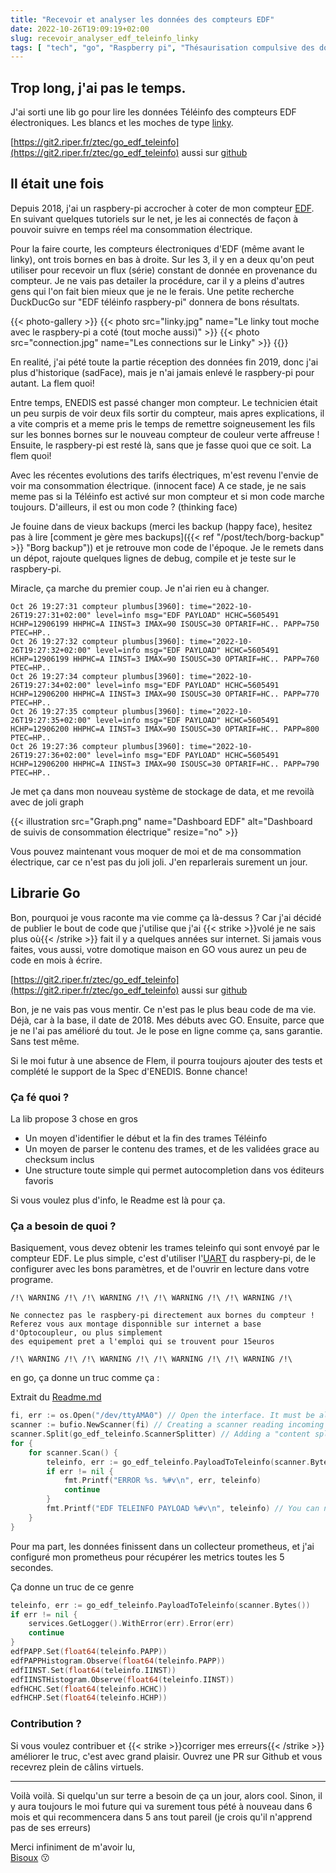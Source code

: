 ```yaml
---
title: "Recevoir et analyser les données des compteurs EDF"
date: 2022-10-26T19:09:19+02:00
slug: recevoir_analyser_edf_teleinfo_linky
tags: [ "tech", "go", "Raspberry pi", "Thésaurisation compulsive des données"]
---
```


## Trop long, j'ai pas le temps. 

J'ai sorti une lib go pour lire les données Téléinfo des compteurs EDF électroniques. Les blancs et les moches de type [linky](https://fr.wikipedia.org/wiki/Linky). 

[https://git2.riper.fr/ztec/go_edf_teleinfo](https://git2.riper.fr/ztec/go_edf_teleinfo) aussi sur [github](https://github.com/ztec/go_edf_teleinfo)

## Il était une fois
Depuis 2018, j'ai un raspbery-pi accrocher à coter de mon compteur [EDF](https://fr.wikipedia.org/wiki/%C3%89lectricit%C3%A9_de_France). 
En suivant quelques tutoriels sur le net, je les ai connectés de façon à pouvoir suivre en temps réel ma consommation électrique.

Pour la faire courte, les compteurs électroniques d'EDF (même avant le linky), ont trois bornes en bas à droite. Sur les 3, il y en 
a deux qu'on peut utiliser pour recevoir un flux (série) constant de donnée en provenance du compteur. 
Je ne vais pas detailer la procédure, car il y a pleins d'autres gens qui l'on fait bien mieux que je ne le ferais. Une petite recherche
DuckDucGo sur "EDF téléinfo raspbery-pi" donnera de bons résultats.

{{< photo-gallery >}}
{{< photo src="linky.jpg"       name="Le linky tout moche avec le raspbery-pi a coté (tout moche aussi)" >}}
{{< photo src="connection.jpg"  name="Les connections sur le Linky" >}}
{{</photo-gallery>}}


En realité, j'ai pété toute la partie réception des données fin 2019, donc j'ai plus d'historique (sadFace), mais 
je n'ai jamais enlevé le raspbery-pi pour autant. La flem quoi!

Entre temps, ENEDIS est passé changer mon compteur. Le technicien était un peu surpis de voir deux fils sortir du compteur,
mais apres explications, il a vite compris et a meme pris le temps de remettre soigneusement les fils sur les bonnes 
bornes sur le nouveau compteur de couleur verte affreuse ! Ensuite, le raspbery-pi est resté là, sans que je fasse quoi que ce soit. 
La flem quoi!

Avec les récentes evolutions des tarifs électriques, m'est revenu l'envie de voir ma consommation électrique. (innocent face)
A ce stade, je ne sais meme pas si la Téléinfo est activé sur mon compteur et si mon code marche toujours. D'ailleurs, il est ou mon code ? (thinking face)

Je fouine dans de vieux backups (merci les backup (happy face), hesitez pas à lire [comment je gère mes backups]({{< ref "/post/tech/borg-backup" >}} "Borg backup"))
et je retrouve mon code de l'époque. Je le remets dans un dépot, rajoute quelques lignes de debug, compile et je teste sur le raspbery-pi.

Miracle, ça marche du premier coup. Je n'ai rien eu à changer.

```
Oct 26 19:27:31 compteur plumbus[3960]: time="2022-10-26T19:27:31+02:00" level=info msg="EDF PAYLOAD" HCHC=5605491 HCHP=12906199 HHPHC=A IINST=3 IMAX=90 ISOUSC=30 OPTARIF=HC.. PAPP=750 PTEC=HP..
Oct 26 19:27:32 compteur plumbus[3960]: time="2022-10-26T19:27:32+02:00" level=info msg="EDF PAYLOAD" HCHC=5605491 HCHP=12906199 HHPHC=A IINST=3 IMAX=90 ISOUSC=30 OPTARIF=HC.. PAPP=760 PTEC=HP..
Oct 26 19:27:34 compteur plumbus[3960]: time="2022-10-26T19:27:34+02:00" level=info msg="EDF PAYLOAD" HCHC=5605491 HCHP=12906200 HHPHC=A IINST=3 IMAX=90 ISOUSC=30 OPTARIF=HC.. PAPP=770 PTEC=HP..
Oct 26 19:27:35 compteur plumbus[3960]: time="2022-10-26T19:27:35+02:00" level=info msg="EDF PAYLOAD" HCHC=5605491 HCHP=12906200 HHPHC=A IINST=3 IMAX=90 ISOUSC=30 OPTARIF=HC.. PAPP=800 PTEC=HP..
Oct 26 19:27:36 compteur plumbus[3960]: time="2022-10-26T19:27:36+02:00" level=info msg="EDF PAYLOAD" HCHC=5605491 HCHP=12906200 HHPHC=A IINST=3 IMAX=90 ISOUSC=30 OPTARIF=HC.. PAPP=790 PTEC=HP..
```

Je met ça dans mon nouveau système de stockage de data, et me revoilà avec de joli graph

{{< illustration src="Graph.png"  name="Dashboard EDF"   alt="Dashboard de suivis de consommation électrique" resize="no" >}}

Vous pouvez maintenant vous moquer de moi et de ma consommation électrique, car ce n'est pas du joli joli. J'en reparlerais surement un jour.

## Librarie Go

Bon, pourquoi je vous raconte ma vie comme ça là-dessus ? Car j'ai décidé de publier le bout de code
que j'utilise que j'ai {{< strike >}}volé je ne sais plus où{{< /strike >}} fait il y a quelques années sur internet. 
Si jamais vous faites, vous aussi, votre domotique maison en GO vous aurez un peu de code en mois à écrire.

[https://git2.riper.fr/ztec/go_edf_teleinfo](https://git2.riper.fr/ztec/go_edf_teleinfo) aussi sur [github](https://github.com/ztec/go_edf_teleinfo)

Bon, je ne vais pas vous mentir. Ce n'est pas le plus beau code de ma vie. Déjà, car à la base, il date de 2018. Mes débuts avec GO.
Ensuite, parce que je ne l'ai pas amélioré du tout. Je le pose en ligne comme ça, sans garantie. Sans test même.

Si le moi futur à une absence de Flem, il pourra toujours ajouter des tests et complété le support de la Spec d'ENEDIS.
Bonne chance!

### Ça fé quoi ?

La lib propose 3 chose en gros
 - Un moyen d'identifier le début et la fin des trames Téléinfo
 - Un moyen de parser le contenu des trames, et de les validées grace au checksum inclus
 - Une structure toute simple qui permet autocompletion dans vos éditeurs favoris

Si vous voulez plus d'info, le Readme est là pour ça.

### Ça a besoin de quoi ?

Basiquement, vous devez obtenir les trames teleinfo qui sont envoyé par le compteur EDF.
Le plus simple, c'est d'utiliser l'[UART](https://fr.wikipedia.org/wiki/UART) du raspbery-pi, de le configurer avec les bons paramètres,
et de l'ouvrir en lecture dans votre programe. 

```
/!\ WARNING /!\ /!\ WARNING /!\ /!\ WARNING /!\ /!\ WARNING /!\ 

Ne connectez pas le raspbery-pi directement aux bornes du compteur ! 
Referez vous aux montage disponnible sur internet a base d'Optocoupleur, ou plus simplement 
des equipement pret a l'emploi qui se trouvent pour 15euros

/!\ WARNING /!\ /!\ WARNING /!\ /!\ WARNING /!\ /!\ WARNING /!\ 
```

en go, ça donne un truc comme ça :

Extrait du [Readme.md](https://git2.riper.fr/ztec/go_edf_teleinfo/src/branch/main/README.md)
```go
fi, err := os.Open("/dev/ttyAMA0") // Open the interface. It must be already configured with correct parameters
scanner := bufio.NewScanner(fi) // Creating a scanner reading incoming data from interface
scanner.Split(go_edf_teleinfo.ScannerSplitter) // Adding a "content splitter" to identify each teleinfo messages
for {
    for scanner.Scan() {
        teleinfo, err := go_edf_teleinfo.PayloadToTeleinfo(scanner.Bytes()) // Reading the latest packet  
        if err != nil {
            fmt.Printf("ERROR %s. %#v\n", err, teleinfo)
            continue
        }
        fmt.Printf("EDF TELEINFO PAYLOAD %#v\n", teleinfo) // You can now use this data as you wish
    }
}
```

Pour ma part, les données finissent dans un collecteur prometheus, et j'ai configuré
mon prometheus pour récupérer les metrics toutes les 5 secondes.

Ça donne un truc de ce genre

```go
teleinfo, err := go_edf_teleinfo.PayloadToTeleinfo(scanner.Bytes())
if err != nil {
    services.GetLogger().WithError(err).Error(err)
    continue
}
edfPAPP.Set(float64(teleinfo.PAPP))
edfPAPPHistogram.Observe(float64(teleinfo.PAPP))
edfIINST.Set(float64(teleinfo.IINST))
edfIINSTHistogram.Observe(float64(teleinfo.IINST))
edfHCHC.Set(float64(teleinfo.HCHC))
edfHCHP.Set(float64(teleinfo.HCHP))
```

### Contribution ?

Si vous voulez contribuer et {{< strike >}}corriger mes erreurs{{< /strike >}} améliorer le truc, c'est avec grand plaisir. Ouvrez une PR
sur Github et vous recevrez plein de câlins virtuels.


---

Voilà voilà. Si quelqu'un sur terre a besoin de ça un jour, alors cool. Sinon, il y aura
toujours le moi future qui va surement tous pété à nouveau dans 6 mois et qui recommencera dans 5 ans tout pareil 
(je crois qu'il n'apprend pas de ses erreurs)


Merci infiniment de m'avoir lu,\
[Bisoux](/page/bisoux) 😗